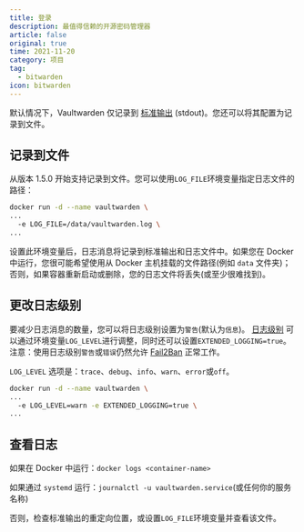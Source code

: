 ```yaml
---
title: 登录
description: 最值得信赖的开源密码管理器 
article: false
original: true
time: 2021-11-20
category: 项目
tag:
  - bitwarden
icon: bitwarden
---
```


默认情况下，Vaultwarden 仅记录到 [标准输出](https://en.wikipedia.org/wiki/Standard_streams#Standard_output_(stdout)) (stdout)。您还可以将其配置为记录到文件。

## 记录到文件

从版本 1.5.0 开始支持记录到文件。您可以使用`LOG_FILE`环境变量指定日志文件的路径：

```sh
docker run -d --name vaultwarden \
...
  -e LOG_FILE=/data/vaultwarden.log \
...
```

设置此环境变量后，日志消息将记录到标准输出和日志文件中。如果您在 Docker 中运行，您很可能希望使用从 Docker 主机挂载的文件路径(例如 `data` 文件夹)；否则，如果容器重新启动或删除，您的日志文件将丢失(或至少很难找到)。

## 更改日志级别

要减少日志消息的数量，您可以将日志级别设置为`警告`(默认为`信息`)。 [日志级别](https://docs.rs/log/0.4.7/log/enum.Level.html#variants) 可以通过环境变量`LOG_LEVEL`进行调整，同时还可以设置`EXTENDED_LOGGING=true`。注意：使用日志级别`警告`或`错误`仍然允许 [Fail2Ban](Fail2Ban-Setup.md) 正常工作。

`LOG_LEVEL` 选项是：`trace`、`debug`、`info`、`warn`、`error`或`off`。

```sh
docker run -d --name vaultwarden \
...
  -e LOG_LEVEL=warn -e EXTENDED_LOGGING=true \
...
```

## 查看日志

如果在 Docker 中运行：`docker logs <container-name>`

如果通过 `systemd` 运行：`journalctl -u vaultwarden.service`(或任何你的服务名称)

否则，检查标准输出的重定向位置，或设置`LOG_FILE`环境变量并查看该文件。
